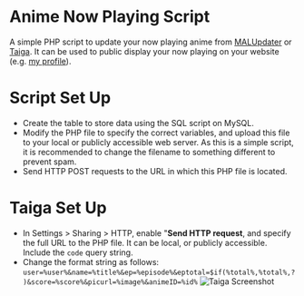 # Anime Now Playing Script
A simple PHP script to update your now playing anime from [MALUpdater](http://www.malupdater.com/) or [Taiga](http://taiga.moe/).  It can be used to public display your now playing on your website (e.g. [my profile](https://injabie3.moe)).

# Script Set Up
- Create the table to store data using the SQL script on MySQL.
- Modify the PHP file to specify the correct variables, and upload this file to your local or publicly accessible web server. As this is a simple script, it is recommended to change the filename to something different to prevent spam.
- Send HTTP POST requests to the URL in which this PHP file is located.

# Taiga Set Up
- In Settings > Sharing > HTTP, enable "**Send HTTP request**, and specify the full URL to the PHP file.  It can be local, or publicly accessible.  Include the ``code`` query string.
- Change the format string as follows:
``user=%user%&name=%title%&ep=%episode%&eptotal=$if(%total%,%total%,?)&score=%score%&picurl=%image%&animeID=%id%``
![Taiga Screenshot](https://puu.sh/vHT7k/4351c5d2bf.jpg)
